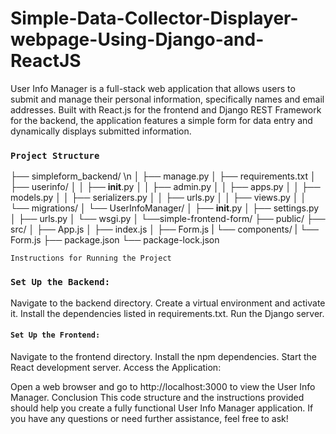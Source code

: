 # Simple-Data-Collector-Displayer-webpage-Using-Django-and-ReactJS
User Info Manager is a full-stack web application that allows users to submit and manage their personal information, specifically names and email addresses. Built with React.js for the frontend and Django REST Framework for the backend, the application features a simple form for data entry and dynamically displays submitted information.

### `Project Structure`

├── simpleform_backend/ \n
│   ├── manage.py
│   ├── requirements.txt
│   ├── userinfo/
│   │   ├── __init__.py
│   │   ├── admin.py
│   │   ├── apps.py
│   │   ├── models.py
│   │   ├── serializers.py
│   │   ├── urls.py
│   │   ├── views.py
│   │   └── migrations/
│   └── UserInfoManager/
│       ├── __init__.py
│       ├── settings.py
│       ├── urls.py
│       └── wsgi.py
│
└──simple-frontend-form/
    ├── public/
    ├── src/
    │   ├── App.js
    │   ├── index.js
    │   ├── Form.js
    |   └── components/
    |       └──  Form.js
    ├── package.json
    └── package-lock.json

    Instructions for Running the Project
### `Set Up the Backend:`

Navigate to the backend directory.
Create a virtual environment and activate it.
Install the dependencies listed in requirements.txt.
Run the Django server.

#### `Set Up the Frontend:`

Navigate to the frontend directory.
Install the npm dependencies.
Start the React development server.
Access the Application:

Open a web browser and go to http://localhost:3000 to view the User Info Manager.
Conclusion
This code structure and the instructions provided should help you create a fully functional User Info Manager application. If you have any questions or need further assistance, feel free to ask!
